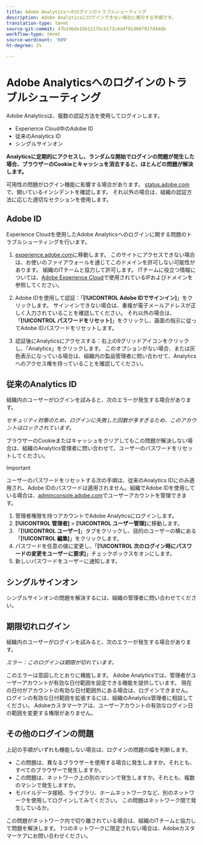 ```yaml
---
title: Adobe Analyticsへのログインのトラブルシューティング
description: Adobe Analyticsにログインできない場合に実行する手順です。
translation-type: tm+mt
source-git-commit: 47b14bde1bb1217bcb172c6d4f01d68f917d44db
workflow-type: tm+mt
source-wordcount: '609'
ht-degree: 2%

---
```



# Adobe Analyticsへのログインのトラブルシューティング

Adobe Analyticsは、複数の認証方法を使用してログインします。

* Experience Cloud中のAdobe ID
* 従来のAnalytics ID
* シングルサインオン

**Analyticsに定期的にアクセスし、ランダムな開始でログインの問題が発生した場合、ブラウザーのCookieとキャッシュを消去すると、ほとんどの問題が解決します。**

可用性の問題がログイン機能に影響する場合があります。 [status.adobe.com](https://status.adobe.com)で、開いているインシデントを確認します。 それ以外の場合は、組織の認証方法に応じた適切なセクションを使用します。

## Adobe ID

Experience Cloudを使用したAdobe Analyticsへのログインに関する問題のトラブルシューティングを行います。

1. [experience.adobe.com](https://experience.adobe.com)に移動します。 このサイトにアクセスできない場合は、お使いのファイアウォールを通じてこのドメインを許可しない可能性があります。 組織のITチームと協力して許可します。 ITチームに役立つ情報については、[Adobe Experience Cloud](https://helpx.adobe.com/jp/analytics/kb/adobe-ip-addresses.html)で使用されているIPおよびドメインを参照してください。

2. Adobe IDを使用して認証：「**[!UICONTROL Adobe IDでサインイン]**」をクリックします。 サインインできない場合は、重複が電子メールアドレスが正しく入力されていることを確認してください。 それ以外の場合は、「**[!UICONTROL パスワードをリセット]**」をクリックし、画面の指示に従ってAdobe IDパスワードをリセットします。

3. 認証後にAnalyticsにアクセスする：右上の9グリッドアイコンをクリックし、「Analytics」をクリックします。 このオプションがない場合、または灰色表示になっている場合は、組織内の製品管理者に問い合わせて、Analyticsへのアクセス権を持っていることを確認してください。

## 従来のAnalytics ID

組織内のユーザーがログインを試みると、次のエラーが発生する場合があります。

*セキュリティ対策のため、ログインに失敗した回数が多すぎるため、このアカウントはロックされています。*

ブラウザーのCookieまたはキャッシュをクリアしてもこの問題が解決しない場合は、組織のAnalytics管理者に問い合わせて、ユーザーのパスワードをリセットしてください。

>[!IMPORTANT]
>
>ユーザーのパスワードをリセットする次の手順は、従来のAnalytics IDにのみ適用され、Adobe IDのパスワードは適用されません。組織でAdobe IDを使用している場合は、[adminconsole.adobe.com](https://adminconsole.adobe.com)でユーザーアカウントを管理できます。

1. 管理者権限を持つアカウントでAdobe Analyticsにログインします。
2. **[!UICONTROL 管理者]** > **[!UICONTROL ユーザー管理]**&#x200B;に移動します。
3. 「**[!UICONTROL ユーザー]**」タブをクリックし、目的のユーザーの横にある「**[!UICONTROL 編集]**」をクリックします。
4. パスワードを任意の値に変更し、「**[!UICONTROL 次のログイン時にパスワードの変更をユーザーに要求]**」チェックボックスをオンにします。
5. 新しいパスワードをユーザーに通知します。

## シングルサインオン

シングルサインオンの問題を解決するには、組織の管理者に問い合わせてください。

## 期限切れログイン

組織内のユーザーがログインを試みると、次のエラーが発生する場合があります。

*エラー：このログインは期限が切れています。*

このエラーは意図したとおりに機能します。 Adobe Analyticsでは、管理者がユーザーアカウントが有効な日付範囲を設定できる機能を提供しています。 現在の日付がアカウントの有効な日付範囲外にある場合は、ログインできません。 ログインの有効な日付範囲を拡張するには、組織のAnalytics管理者に相談してください。 Adobeカスタマーケアは、ユーザーアカウントの有効なログイン日の範囲を変更する権限がありません。

## その他のログインの問題

上記の手順がいずれも機能しない場合は、ログインの問題の幅を判断します。

* この問題は、異なるブラウザーを使用する場合に発生しますか。それとも、すべてのブラウザーで発生しますか。
* この問題は、ネットワーク上の別のマシンで発生しますか。それとも、複数のマシンで発生しますか。
* モバイルデータ接続、ライブラリ、ホームネットワークなど、別のネットワークを使用してログインしてみてください。 この問題はネットワーク間で発生しているか。

この問題がネットワーク内で切り離されている場合は、組織のITチームと協力して問題を解決します。 1つのネットワークに限定されない場合は、Adobeカスタマーケアにお問い合わせください。

